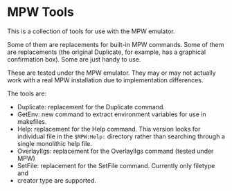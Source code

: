 MPW Tools
=========

This is a collection of tools for use with the MPW emulator.

Some of them are replacements for built-in MPW commands.  Some of them are 
replacements (the original Duplicate, for example, has a graphical 
confirmation box). Some are just handy to use.

These are tested under the MPW emulator.  They may or may not actually work
with a real MPW installation due to implementation differences.

The tools are:

* Duplicate: replacement for the Duplicate command.
* GetEnv: new command to extract environment variables for use in makefiles.
* Help: replacement for the Help command.  This version looks for individual
file in the `$MPW:Help:` directory rather than searching through a single 
monolithic help file.
* OverlayIIgs: replacement for the OverlayIIgs command (tested under MPW)
* SetFile: replacement for the SetFile command.  Currently only filetype and
* creator type are supported.
